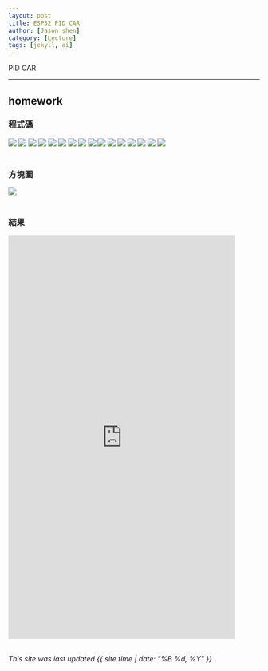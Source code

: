 ```yaml
---
layout: post
title: ESP32 PID CAR
author: [Jason shen]
category: [Lecture]
tags: [jekyll, ai]
---
```

PID CAR


---
## homework
### 程式碼
![](https://github.com/jason0201/MCU-project/blob/main/images/messageImage_1685887435145.jpg?raw=true)
![](https://github.com/jason0201/MCU-project/blob/main/images/messageImage_1685887459732.jpg?raw=true)
![](https://github.com/jason0201/MCU-project/blob/main/images/messageImage_1685887489217.jpg?raw=true)
![](https://github.com/jason0201/MCU-project/blob/main/images/messageImage_1685887511163.jpg?raw=true)
![](https://github.com/jason0201/MCU-project/blob/main/images/messageImage_1685887528025.jpg?raw=true)
![](https://github.com/jason0201/MCU-project/blob/main/images/messageImage_1685887548012.jpg?raw=true)
![](https://github.com/jason0201/MCU-project/blob/main/images/messageImage_1685887564113.jpg?raw=true)
![](https://github.com/jason0201/MCU-project/blob/main/images/messageImage_1685887587964.jpg?raw=true)
![](https://github.com/jason0201/MCU-project/blob/main/images/messageImage_1685887607711.jpg?raw=true)
![](https://github.com/jason0201/MCU-project/blob/main/images/messageImage_1685887621963.jpg?raw=true)
![](https://github.com/jason0201/MCU-project/blob/main/images/messageImage_1685887636119.jpg?raw=true)
![](https://github.com/jason0201/MCU-project/blob/main/images/messageImage_1685887655759.jpg?raw=true)
![](https://github.com/jason0201/MCU-project/blob/main/images/messageImage_1685887673461.jpg?raw=true)
![](https://github.com/jason0201/MCU-project/blob/main/images/messageImage_1685887690731.jpg?raw=true)
![](https://github.com/jason0201/MCU-project/blob/main/images/messageImage_1685887710473.jpg?raw=true)
![](https://github.com/jason0201/MCU-project/blob/main/images/messageImage_1685887723536.jpg?raw=true)
<br>
<br>
### 方塊圖
![](https://github.com/jason0201/MCU-project/blob/main/images/PID.jpg?raw=true)
<br>
<br>
### 結果
<iframe width="455" height="809" src="https://www.youtube.com/embed/d6-BwM-aoR0" title="藍牙遙控機器人遙控實作" frameborder="0" allow="accelerometer; autoplay; clipboard-write; encrypted-media; gyroscope; picture-in-picture; web-share" allowfullscreen></iframe>
  
<br>
<br>

*This site was last updated {{ site.time | date: "%B %d, %Y" }}.*



